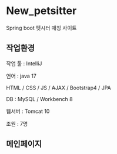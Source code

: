 # New_petsitter
Spring boot 펫시터 매칭 사이트

## 작업환경
작업 툴 : IntelliJ

언어 : java 17

HTML / CSS / JS / AJAX / Bootstrap4 / JPA

DB : MySQL / Workbench 8

웹서버 : Tomcat 10

조원 : 7명

## 메인페이지
